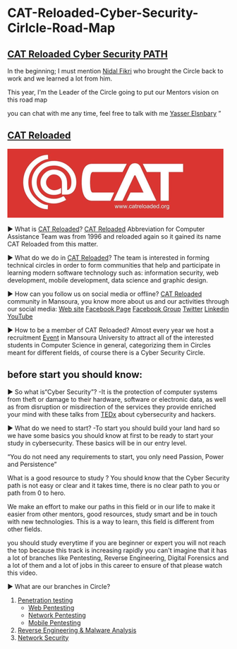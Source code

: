 # CAT-Reloaded-Cyber-Security-Cirlcle-Road-Map

## [CAT Reloaded Cyber Security PATH](https://docs.google.com/document/d/1LIJWZ2EpaT6O0yvQhLKKj-bmRkROYfRsJClZuNqkThk/edit?usp=sharing "CAT Reloaded Cyber Security PATH") 

   In the beginning; I must mention [Nidal Fikri](https://www.linkedin.com/in/nidal-fikri-776403125/ "Nidal Fikri") who brought the Circle back to work and we learned a lot from him.

This year, I'm the Leader of the Circle going to put our Mentors vision on this road map

you can chat with me any time, feel free to talk with me [Yasser Elsnbary](https://www.linkedin.com/in/yasser-elsnbary-475383159/ "Yasser Elsnbary") ”


## [CAT Reloaded](https://www.facebook.com/CATReloaded "CAT Reloaded")

![CAT Logo](img/icon.png)

▶ What is [CAT Reloaded](https://www.facebook.com/CATReloaded "CAT Reloaded")?
[CAT Reloaded](https://www.facebook.com/CATReloaded "CAT Reloaded") Abbreviation for Computer Assistance Team was from 1996 and reloaded again so it gained its name CAT Reloaded from this matter.

▶ What do we do in [CAT Reloaded](https://www.facebook.com/CATReloaded "CAT Reloaded")?
The team is interested in forming technical circles in order to form communities that help and participate in learning modern software technology such as: information security, web development, mobile development, data science and graphic design.

▶ How can you follow us on social media or offline?
[CAT Reloaded](https://www.facebook.com/CATReloaded "CAT Reloaded") community in Mansoura, you know more about us and our activities through our social media:
[Web site](http://catreloaded.org/ "Web site")
[Facebook Page](https://www.facebook.com/pg/CATReloaded "Facebook Page")
[Facebook Group](https://www.facebook.com/groups/catreloaded.team "Facebook Group")
[Twitter](https://twitter.com/CATReloaded "Twitter")
[Linkedin](https://www.linkedin.com/company/cat-reloaded/ "Linkedin")
[YouTube](https://www.youtube.com/user/C4TReloaded "YouTube")


▶ How to be a member of CAT Reloaded?
Almost every year we host a recruitment [Event](https://www.facebook.com/events/375956410319681/?active_tab=discussion "Event") in Mansoura University to attract all of the interested students in Computer Science in general, categorizing them in Circles meant for different fields, of course there is a Cyber Security Circle.



## before start you should know:

▶  So what is“Cyber Security”?
-It is the protection of computer systems from theft or damage to their hardware, software or electronic data, as well as from disruption or misdirection of the services they provide
 enriched your mind with these talks from [TEDx](https://www.ted.com/playlists/10/who_are_the_hackers "TEDx") about cybersecurity and hackers.

▶ What do we need to start?
 -To start you should build your land hard so we have some basics you should      know at first to be ready to start your study in cybersecurity. These basics will be in our entry level.

“You do not need any requirements to start, you only need Passion, Power and Persistence”

What is a good resource to study ?
You should know that the Cyber Security path is not easy or clear and it takes time, there is no clear path to you or path from 0 to hero.

We make an effort to make our paths in this field or in our life to make it easier from other mentors, good resources, study smart and be in touch with new technologies. This is a way to learn, this field is different from other fields.

you should study everytime if you are beginner or expert you will not reach the top because this track is increasing rapidly you can't imagine that it has a lot of branches like Pentesting, Reverse Engineering, Digital Forensics and a lot of them and a lot of jobs in this career to ensure of that please watch this video.

▶ What are our branches in Circle?
1. [Penetration testing](https://drive.google.com/drive/folders/1U_Y9-pp7f2pTT3NSWVnhFkztpVmEROuj?usp=sharing "Penetration testing")
	- [Web Pentesting](https://drive.google.com/file/d/1YlYBgkith2ycK8aqP2bv_a-S9YD6LANi/view?usp=sharing "Web Pentesting")
	- [Network Pentesting](https://drive.google.com/file/d/1OGCm2PHs0qX1NqmkeZFv9q-lo10fPbht/view?usp=sharing "Network Pentesting")
	- [Mobile Pentesting](https://drive.google.com/drive/folders/1UUk4SZIh_2iLQgzyrOlLkFFbWCrZOJ0t?usp=sharing "Mobile Pentesting") 
2. [Reverse Engineering & Malware Analysis](https://drive.google.com/file/d/1VmkBK89A4DXLkZq2FA-eVdoJx2C1KMeC/view?usp=sharing "Reverse Engineering & Malware Analysis")
3. [Network Security](https://docs.google.com/document/d/1y1StwJFtd5gtT5LR8cr2n4SysiNABdDNMngVVFmAgjM/edit?usp=sharing "Network Security")
